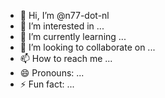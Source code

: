 - 👋 Hi, I’m @n77-dot-nl
- 👀 I’m interested in ...
- 🌱 I’m currently learning ...
- 💞️ I’m looking to collaborate on ...
- 📫 How to reach me ...
- 😄 Pronouns: ...
- ⚡ Fun fact: ...

<!---
n77-dot-nl/n77-dot-nl is a ✨ special ✨ repository because its `README.md` (this file) appears on your GitHub profile.
You can click the Preview link to take a look at your changes.
--->
